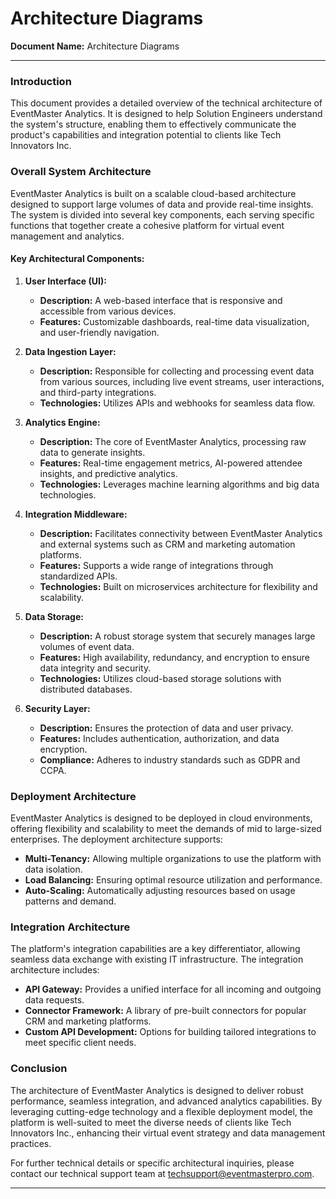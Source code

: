 # Architecture Diagrams

**Document Name:** Architecture Diagrams

---

### Introduction

This document provides a detailed overview of the technical architecture of EventMaster Analytics. It is designed to help Solution Engineers understand the system's structure, enabling them to effectively communicate the product's capabilities and integration potential to clients like Tech Innovators Inc.

### Overall System Architecture

EventMaster Analytics is built on a scalable cloud-based architecture designed to support large volumes of data and provide real-time insights. The system is divided into several key components, each serving specific functions that together create a cohesive platform for virtual event management and analytics.

#### Key Architectural Components:

1. **User Interface (UI):**
   - **Description:** A web-based interface that is responsive and accessible from various devices.
   - **Features:** Customizable dashboards, real-time data visualization, and user-friendly navigation.

2. **Data Ingestion Layer:**
   - **Description:** Responsible for collecting and processing event data from various sources, including live event streams, user interactions, and third-party integrations.
   - **Technologies:** Utilizes APIs and webhooks for seamless data flow.

3. **Analytics Engine:**
   - **Description:** The core of EventMaster Analytics, processing raw data to generate insights.
   - **Features:** Real-time engagement metrics, AI-powered attendee insights, and predictive analytics.
   - **Technologies:** Leverages machine learning algorithms and big data technologies.

4. **Integration Middleware:**
   - **Description:** Facilitates connectivity between EventMaster Analytics and external systems such as CRM and marketing automation platforms.
   - **Features:** Supports a wide range of integrations through standardized APIs.
   - **Technologies:** Built on microservices architecture for flexibility and scalability.

5. **Data Storage:**
   - **Description:** A robust storage system that securely manages large volumes of event data.
   - **Features:** High availability, redundancy, and encryption to ensure data integrity and security.
   - **Technologies:** Utilizes cloud-based storage solutions with distributed databases.

6. **Security Layer:**
   - **Description:** Ensures the protection of data and user privacy.
   - **Features:** Includes authentication, authorization, and data encryption.
   - **Compliance:** Adheres to industry standards such as GDPR and CCPA.

### Deployment Architecture

EventMaster Analytics is designed to be deployed in cloud environments, offering flexibility and scalability to meet the demands of mid to large-sized enterprises. The deployment architecture supports:

- **Multi-Tenancy:** Allowing multiple organizations to use the platform with data isolation.
- **Load Balancing:** Ensuring optimal resource utilization and performance.
- **Auto-Scaling:** Automatically adjusting resources based on usage patterns and demand.

### Integration Architecture

The platform's integration capabilities are a key differentiator, allowing seamless data exchange with existing IT infrastructure. The integration architecture includes:

- **API Gateway:** Provides a unified interface for all incoming and outgoing data requests.
- **Connector Framework:** A library of pre-built connectors for popular CRM and marketing platforms.
- **Custom API Development:** Options for building tailored integrations to meet specific client needs.

### Conclusion

The architecture of EventMaster Analytics is designed to deliver robust performance, seamless integration, and advanced analytics capabilities. By leveraging cutting-edge technology and a flexible deployment model, the platform is well-suited to meet the diverse needs of clients like Tech Innovators Inc., enhancing their virtual event strategy and data management practices.

For further technical details or specific architectural inquiries, please contact our technical support team at techsupport@eventmasterpro.com.

---